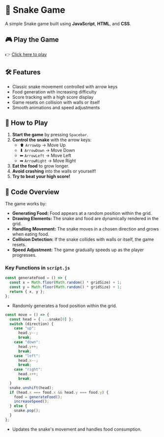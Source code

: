 # 🐍 Snake Game

A simple Snake game built using **JavaScript**, **HTML**, and **CSS**.

## 🎮 Play the Game

👉 [Click here to play](https://snake-mini-game.netlify.app/)

## 🛠 Features

- Classic snake movement controlled with arrow keys
- Food generation with increasing difficulty
- Score tracking with a high score display
- Game resets on collision with walls or itself
- Smooth animations and speed adjustments

## 🚀 How to Play

1. **Start the game** by pressing `Spacebar`.
2. **Control the snake** with the arrow keys:
   - ⬆ `ArrowUp` → Move Up
   - ⬇ `ArrowDown` → Move Down
   - ⬅ `ArrowLeft` → Move Left
   - ➡ `ArrowRight` → Move Right
3. **Eat the food** to grow longer.
4. **Avoid crashing** into the walls or yourself!
5. **Try to beat your high score!**

## 📜 Code Overview

The game works by:

- **Generating Food:** Food appears at a random position within the grid.
- **Drawing Elements:** The snake and food are dynamically rendered in the grid.
- **Handling Movement:** The snake moves in a chosen direction and grows when eating food.
- **Collision Detection:** If the snake collides with walls or itself, the game resets.
- **Speed Adjustment:** The game gradually speeds up as the player progresses.

### Key Functions in `script.js`

```javascript
const generateFood = () => {
  const x = Math.floor(Math.random() * gridSize) + 1;
  const y = Math.floor(Math.random() * gridSize) + 1;
  return { x, y };
};
```

- Randomly generates a food position within the grid.

```javascript
const move = () => {
  const head = { ...snake[0] };
  switch (direction) {
    case "up":
      head.y--;
      break;
    case "down":
      head.y++;
      break;
    case "left":
      head.x--;
      break;
    case "right":
      head.x++;
      break;
  }
  snake.unshift(head);
  if (head.x === food.x && head.y === food.y) {
    food = generateFood();
    increaseSpeed();
  } else {
    snake.pop();
  }
};
```

- Updates the snake's movement and handles food consumption.
